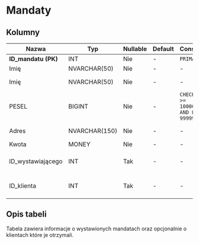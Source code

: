 # Mandaty

## Kolumny

| Nazwa               | Typ           | Nullable | Default | Constraints                                          | Klucze obce                 | Opis                                |
| ------------------- | ------------- | -------- | ------- | ---------------------------------------------------- | --------------------------- | ----------------------------------- |
| **ID_mandatu (PK)** | INT           | Nie      | -       | `PRIMARY KEY`                                        | -                           | ID mandatu                          |
| Imię                | NVARCHAR(50)  | Nie      | -       | -                                                    | -                           | Imię ukaranego                      |
| Imię                | NVARCHAR(50)  | Nie      | -       | -                                                    | -                           | Nazwisko ukaranego                  |
| PESEL               | BIGINT        | Nie      | -       | `CHECK PESEL >= 10000000000 AND PESEL<= 99999999999` | -                           | PESEL ukaranego                     |
| Adres               | NVARCHAR(150) | Nie      | -       | -                                                    | -                           | Adres ukaranego                     |
| Kwota               | MONEY         | Nie      | -       | -                                                    | -                           | Kwota mandatu                       |
| ID_wystawiającego   | INT           | Tak      | -       | -                                                    | `Kontrolerzy.ID_kontrolera` | ID kontrolera wystawiającego mandat |
| ID_klienta          | INT           | Tak      | -       | -                                                    | `Klienci.ID_klienta` | ID klienta, który otrzymał mandat   |

## Opis tabeli

Tabela zawiera informacje o wystawionych mandatach oraz opcjonalnie o klientach które je otrzymali. 

